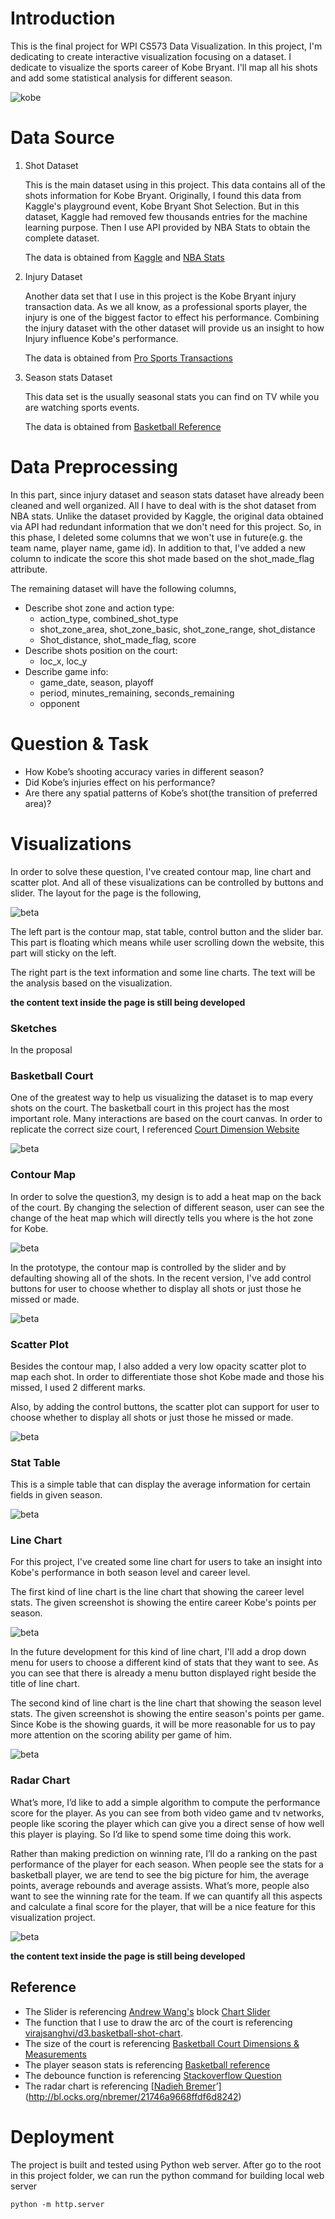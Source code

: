 # Introduction

This is the final project for WPI CS573 Data Visualization. In this project, I'm dedicating to create interactive visualization focusing on a dataset. I dedicate to visualize the sports career of Kobe Bryant. I'll map all his shots and add some statistical analysis for different season.

![kobe](http://www.thatsmags.com/image/view/201603/Kobe-Bryant.jpg)

# Data Source

1. Shot Dataset

   This is the main dataset using in this project. This data contains all of the shots information for Kobe Bryant. Originally, I found this data from Kaggle's playground event, Kobe Bryant Shot Selection. But in this dataset, Kaggle had removed few thousands entries for the machine learning purpose. Then I use API provided by NBA Stats to obtain the complete dataset.

   The data is obtained from [Kaggle](https://www.kaggle.com/c/kobe-bryant-shot-selection/) and [NBA Stats](https://stats.nba.com/)

2. Injury Dataset

   Another data set that I use in this project is the Kobe Bryant injury transaction data. As we all know, as a professional sports player, the injury is one of the biggest factor to effect his performance. Combining the injury dataset with the other dataset will provide us an insight to how Injury influence Kobe's performance.

   The data is obtained from [Pro Sports Transactions](http://www.prosportstransactions.com/)

3. Season stats Dataset

   This data set is the usually seasonal stats you can find on TV while you are watching sports events.

   The data is obtained from [Basketball Reference](https://www.basketball-reference.com/players/b/bryanko01.html)

# Data Preprocessing

In this part, since injury dataset and season stats dataset have already been cleaned and well organized. All I have to deal with is the shot dataset from NBA stats. Unlike the dataset provided by Kaggle, the original data obtained via API had redundant information that we don't need for this project. So, in this phase, I deleted some columns that we won't use in future(e.g. the team name, player name, game id). In addition to that, I've added a new column to indicate the score this shot made based on the shot_made_flag attribute.

The remaining dataset will have the following columns,

- Describe shot zone and action type:
  - action_type, combined_shot_type
  - shot_zone_area, shot_zone_basic, shot_zone_range, shot_distance
  - Shot_distance, shot_made_flag, score
- Describe shots position on the court:
  - loc_x, loc_y
- Describe game info:
  - game_date, season, playoff
  - period, minutes_remaining, seconds_remaining
  - opponent

# Question & Task

- How Kobe’s shooting accuracy varies in different season?
- Did Kobe’s injuries effect on his performance?
- Are there any spatial patterns of Kobe’s shot(the transition of preferred area)?

# Visualizations

In order to solve these question, I've created contour map, line chart and scatter plot. And all of these visualizations can be controlled by buttons and slider. The layout for the page is the following,

![beta](https://github.com/YouthBread/kobe-bryant-dataviz-project/blob/master/other_resource/layout.png)

The left part is the contour map, stat table, control button and the slider bar. This part is floating which means while user scrolling down the website, this part will sticky on the left.

The right part is the text information and some line charts. The text will be the analysis based on the visualization.

**the content text inside the page is still being developed**

### Sketches

In the proposal

### Basketball Court

One of the greatest way to help us visualizing the dataset is to map every shots on the court. The basketball court in this project has the most important role. Many interactions are based on the court canvas. In order to replicate the correct size court, I referenced  [Court Dimension Website](http://www.courtdimensions.net/basketball-court/index.php)

![beta](https://github.com/YouthBread/kobe-bryant-dataviz-project/blob/master/other_resource/layout.png)

### Contour Map

In order to solve the question3, my design is to add a heat map on the back of the court. By changing the selection of different season, user can see the change of the heat map which will directly tells you where is the hot zone for Kobe.

![beta](https://github.com/YouthBread/kobe-bryant-dataviz-project/blob/master/other_resource/contour_map_prototype.png)

In the prototype, the contour map is controlled by the slider and by defaulting showing all of the shots. In the recent version, I've add control buttons for user to choose whether to display all shots or just those he missed or made.

![beta](https://github.com/YouthBread/kobe-bryant-dataviz-project/blob/master/other_resource/contour_map_final.png)

### Scatter Plot

Besides the contour map, I also added a very low opacity scatter plot to map each shot. In order to differentiate those shot Kobe made and those his missed, I used 2 different marks.

Also, by adding the control buttons, the scatter plot can support for user to choose whether to display all shots or just those he missed or made.

![beta](https://github.com/YouthBread/kobe-bryant-dataviz-project/blob/master/other_resource/scatter_plot_final.png)

### Stat Table

This is a simple table that can display the average information for certain fields in given season.

![beta](https://github.com/YouthBread/kobe-bryant-dataviz-project/blob/master/other_resource/stat_table.png)

### Line Chart

For this project, I've created some line chart for users to take an insight into Kobe's performance in both season level and career level.

The first kind of line chart is the line chart that showing the career level stats. The given screenshot is showing the entire career Kobe's points per season.

![beta](https://github.com/YouthBread/kobe-bryant-dataviz-project/blob/master/other_resource/line_chart_stat.png)

In the future development for this kind of line chart, I'll add a drop down menu for users to choose a different kind of stats that they want to see. As you can see that there is already a menu button displayed right beside the title of line chart.

The second kind of line chart is the line chart that showing the season level stats. The given screenshot is showing the entire season's points per game. Since Kobe is the showing guards, it will be more reasonable for us to pay more attention on the scoring ability per game of him.

![beta](https://github.com/YouthBread/kobe-bryant-dataviz-project/blob/master/other_resource/line_chart_score.png)

### Radar Chart

What’s more, I’d like to add a simple algorithm to compute the performance score for the player. As you can see from both video game and tv networks, people like scoring the player which can give you a direct sense of how well this player is playing. So I’d like to spend some time doing this work.

Rather than making prediction on winning rate, I’ll do a ranking on the past performance of the player for each season. When people see the stats for a basketball player, we are tend to see the big picture for him, the average points, average rebounds and average assists. What’s more, people also want to see the winning rate for the team. If we can quantify all this aspects and calculate a final score for the player, that will be a nice feature for this visualization project.

![beta](https://github.com/YouthBread/kobe-bryant-dataviz-project/blob/master/other_resource/radar_chart.png)

**the content text inside the page is still being developed**

## Reference

- The Slider is referencing [Andrew Wang's](https://bl.ocks.org/wonga00) block [Chart Slider](https://bl.ocks.org/wonga00/1e2e28b19129637ff41b986cf0a05aba/68a0f03be6aeefb1f6d008041366fa20542862ed)
- The function that I use to draw the arc of the court is referencing [virajsanghvi/d3.basketball-shot-chart](https://github.com/virajsanghvi/d3.basketball-shot-chart).
- The size of the court is referencing [Basketball Court Dimensions & Measurements](http://www.courtdimensions.net/basketball-court/index.php)
- The player season stats is referencing [Basketball reference](https://www.basketball-reference.com/players/b/bryanko01.html)
- The debounce function is referencing [Stackoverflow Question](https://stackoverflow.com/questions/28773113/d3-event-is-null-inside-of-debounced-function)
- The radar chart is referencing [[Nadieh Bremer](http://bl.ocks.org/nbremer)’](http://bl.ocks.org/nbremer/21746a9668ffdf6d8242)



# Deployment

The project is built and tested using Python web server. After go to the root in this project folder, we can run the python command for building local web server

```
python -m http.server
```

